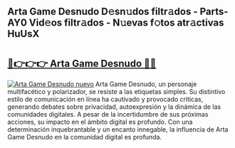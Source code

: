 ## Arta Game Desnudo D𝚎sn𝚞dos filtr𝚊dos - Parts-AY0 Vid𝚎os filtr𝚊dos - N𝚞evas f𝚘tos atr𝚊ctivas HuUsX

# <h2><a href="http://mb0ef0.tromn.icu/?c=Arta+Game+Desnudo">🔗👉👉👉 Arta Game Desnudo 🔗🔗</a></h2>

[![Arta Game Desnudo nuevo](https://i.imgur.com/pEAQMta.gif)](http://mb0ef0.tromn.icu/?c=Arta+Game+Desnudo)
Arta Game Desnudo, un personaje multifacético y polarizador, se resiste a las etiquetas simples. Su distintivo estilo de comunicación en línea ha cautivado y provocado críticas, generando debates sobre privacidad, autoexpresión y la dinámica de las comunidades digitales. A pesar de la incertidumbre de sus próximas acciones, su impacto en el ámbito digital es profundo. Con una determinación inquebrantable y un encanto innegable, la influencia de Arta Game Desnudo en la comunidad digital es profunda.
